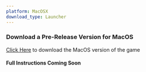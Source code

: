 ```yaml
---
platform: MacOSX
download_type: Launcher
---
```

### Download a Pre-Release Version for MacOS

[Click Here]({{site.baseurl}}/download/thankyou-for-downloading/?type=standalone&platform=mac-os) to download the MacOS version of the game

#### Full Instructions Coming Soon